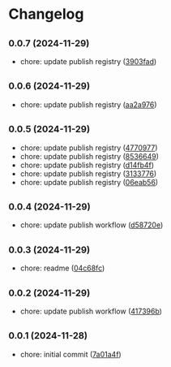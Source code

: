 # Changelog

## <small>0.0.7 (2024-11-29)</small>

* chore: update publish registry ([3903fad](https://github.com/vineyardbovines/react-native-nitro-stylesheet/commit/3903fad))

## <small>0.0.6 (2024-11-29)</small>

* chore: update publish registry ([aa2a976](https://github.com/vineyardbovines/react-native-nitro-stylesheet/commit/aa2a976))

## <small>0.0.5 (2024-11-29)</small>

* chore: update publish registry ([4770977](https://github.com/vineyardbovines/react-native-nitro-stylesheet/commit/4770977))
* chore: update publish registry ([8536649](https://github.com/vineyardbovines/react-native-nitro-stylesheet/commit/8536649))
* chore: update publish registry ([d14fb4f](https://github.com/vineyardbovines/react-native-nitro-stylesheet/commit/d14fb4f))
* chore: update publish registry ([3133776](https://github.com/vineyardbovines/react-native-nitro-stylesheet/commit/3133776))
* chore: update publish registry ([06eab56](https://github.com/vineyardbovines/react-native-nitro-stylesheet/commit/06eab56))

## <small>0.0.4 (2024-11-29)</small>

* chore: update publish workflow ([d58720e](https://github.com/vineyardbovines/react-native-nitro-stylesheet/commit/d58720e))

## <small>0.0.3 (2024-11-29)</small>

* chore: readme ([04c68fc](https://github.com/vineyardbovines/react-native-nitro-stylesheet/commit/04c68fc))

## <small>0.0.2 (2024-11-29)</small>

* chore: update publish workflow ([417396b](https://github.com/vineyardbovines/react-native-nitro-stylesheet/commit/417396b))

## <small>0.0.1 (2024-11-28)</small>

* chore: initial commit ([7a01a4f](https://github.com/vineyardbovines/react-native-nitro-stylesheet/commit/7a01a4f))
